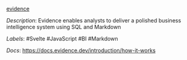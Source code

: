 [evidence](https://github.com/evidence-dev/evidence)

*Description*: Evidence enables analysts to deliver a polished business intelligence system using SQL and Markdown

*Labels*: #Svelte #JavaScript #BI #Markdown

*Docs*: https://docs.evidence.dev/introduction/how-it-works
